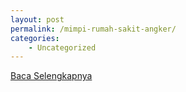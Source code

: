 ```yaml
---
layout: post
permalink: /mimpi-rumah-sakit-angker/
categories:
    - Uncategorized
---
```


[Baca Selengkapnya](/04)